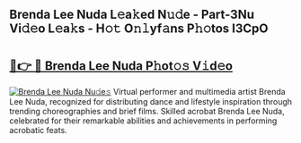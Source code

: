 ## Brenda Lee Nuda L𝚎a𝚔ed N𝚞𝚍e - Part-3Nu Vi𝚍𝚎o L𝚎a𝚔s - H𝚘𝚝 O𝚗𝚕yf𝚊ns P𝚑𝚘tos I3CpO

# <h2><a href="http://kfdekh.oniu.top/?m=Brenda+Lee+Nuda">🔗👉 🔴 Brenda Lee Nuda P𝚑ot𝚘𝚜 V𝚒d𝚎o</a></h2>

[![Brenda Lee Nuda Nu𝚍e𝚜](https://i.imgur.com/0qMVB7G.gif)](http://kfdekh.oniu.top/?m=Brenda+Lee+Nuda)
Virtual performer and multimedia artist Brenda Lee Nuda, recognized for distributing dance and lifestyle inspiration through trending choreographies and brief films. Skilled acrobat Brenda Lee Nuda, celebrated for their remarkable abilities and achievements in performing acrobatic feats.  

